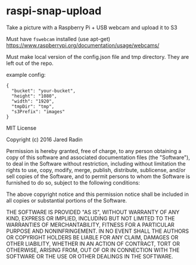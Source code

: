 # raspi-snap-upload
Take a picture with a Raspberry Pi + USB webcam and upload it to S3

Must have `fswebcam` installed (use apt-get) https://www.raspberrypi.org/documentation/usage/webcams/

Must make local version of the config.json file and tmp directory. They are left out of the repo.

example config:
```
{
  "bucket": "your-bucket",
  "height": "1080",
  "width": "1920",
  "tmpDir": "tmp",
  "s3Prefix": "images"
}
```

MIT License

Copyright (c) 2016 Jared Radin

Permission is hereby granted, free of charge, to any person obtaining a copy
of this software and associated documentation files (the "Software"), to deal
in the Software without restriction, including without limitation the rights
to use, copy, modify, merge, publish, distribute, sublicense, and/or sell
copies of the Software, and to permit persons to whom the Software is
furnished to do so, subject to the following conditions:

The above copyright notice and this permission notice shall be included in all
copies or substantial portions of the Software.

THE SOFTWARE IS PROVIDED "AS IS", WITHOUT WARRANTY OF ANY KIND, EXPRESS OR
IMPLIED, INCLUDING BUT NOT LIMITED TO THE WARRANTIES OF MERCHANTABILITY,
FITNESS FOR A PARTICULAR PURPOSE AND NONINFRINGEMENT. IN NO EVENT SHALL THE
AUTHORS OR COPYRIGHT HOLDERS BE LIABLE FOR ANY CLAIM, DAMAGES OR OTHER
LIABILITY, WHETHER IN AN ACTION OF CONTRACT, TORT OR OTHERWISE, ARISING FROM,
OUT OF OR IN CONNECTION WITH THE SOFTWARE OR THE USE OR OTHER DEALINGS IN THE
SOFTWARE.
